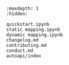 ```{include} ../README.md
```

```{toctree}
:maxdepth: 1
:hidden:

quickstart.ipynb
static mapping.ipynb
dynamic mapping.ipynb
changelog.md
contributing.md
conduct.md
autoapi/index
```